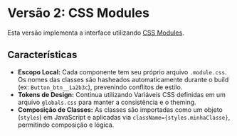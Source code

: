 # Versão 2: CSS Modules

Esta versão implementa a interface utilizando [CSS Modules](https://github.com/css-modules/css-modules).

## Características

- **Escopo Local:** Cada componente tem seu próprio arquivo `.module.css`. Os nomes das classes são hasheados automaticamente durante o build (ex: `Button_btn__1a2b3c`), prevenindo conflitos de estilo.
- **Tokens de Design:** Continua utilizando Variáveis CSS definidas em um arquivo `globals.css` para manter a consistência e o theming.
- **Composição de Classes:** As classes são importadas como um objeto (`styles`) em JavaScript e aplicadas via `className={styles.minhaClasse}`, permitindo composição e lógica.